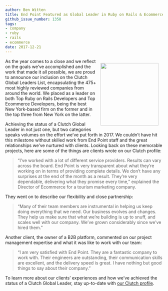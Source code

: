 ```yaml
---
author: Ben Witten
title: End Point Featured as Global Leader in Ruby on Rails & Ecommerce Development
github_issue_number: 1358
tags:
- company
- ruby
- rails
- ecommerce
date: 2017-12-21
---
```


<img src="/blog/2017/12/end-point-recognized-clutch/clutch.png" width="185" height="200" style="float: right; margin: 1em" />

As the year comes to a close and we reflect on the goals we’ve accomplished and the work that made it all possible, we are proud to announce our inclusion on the Clutch Global Leaders List, encapsulating the 475+ most highly reviewed companies from around the world. We placed as a leader on both Top Ruby on Rails Developers and Top Ecommerce Developers, being the best New York-based firm on the former and in the top three from New York on the latter.

Achieving the status of a Clutch Global Leader in not just one, but two categories speaks volumes on the effort we’ve put forth in 2017. We couldn’t have hit this milestone without skilled work from End Point staff and the great relationships we’ve nurtured with clients. Looking back on these memorable projects, here are some of the things are clients wrote on our Clutch profile:

> “I’ve worked with a lot of different service providers. Results can vary across the board. End Point is very transparent about what they’re working on in terms of providing complete details. We don’t have any surprises at the end of the month as a result. They’re very dependable, delivering what they promise every time,” explained the Director of Ecommerce for a tourism marketing company.

They went on to describe our flexibility and close partnership:

> “Many of their team members are instrumental in helping us keep doing everything that we need. Our business evolves and changes. They help us make sure that what we’re building is up to snuff, and scales well with our company. We’ve grown considerably since we’ve hired them.”

Another client, the owner of a B2B platform, commented on our project management expertise and what it was like to work with our team:

> “I am very satisfied with End Point. They are a fantastic company to work with. Their engineers are outstanding, their communication skills are excellent, and the delivery speed is great. I have nothing but good things to say about their company.”

To learn more about our clients’ experiences and how we’ve achieved the status of a Clutch Global Leader, stay up-to-date with [our Clutch profile](https://clutch.co/profile/end-point).
